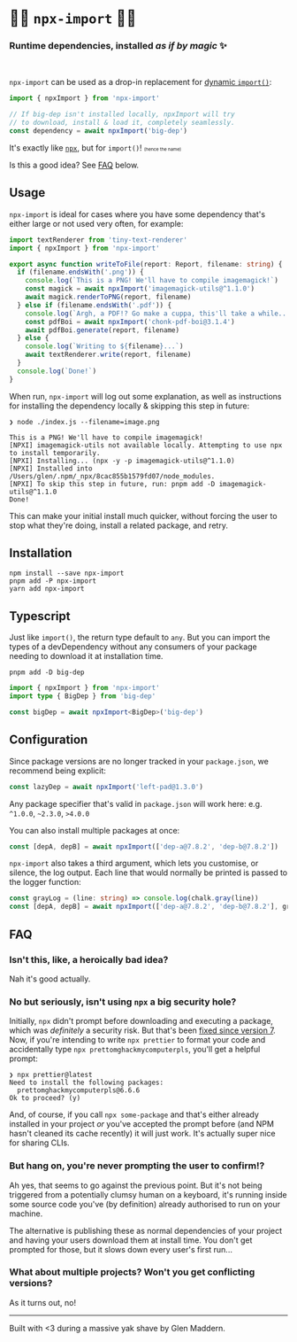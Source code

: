 # 🧙‍♂️ `npx-import` 🧙‍♀️

### Runtime dependencies, installed _as if by magic_ ✨

<br/>

`npx-import` can be used as a drop-in replacement for [dynamic `import()`](https://developer.mozilla.org/en-US/docs/Web/JavaScript/Reference/Operators/import):

```ts
import { npxImport } from 'npx-import'

// If big-dep isn't installed locally, npxImport will try
// to download, install & load it, completely seamlessly.
const dependency = await npxImport('big-dep')
```

It's exactly like [`npx`](https://docs.npmjs.com/cli/v8/commands/npx), but for `import()`! <small><small><small>(hence the name)</small></small></small>

Is this a good idea? See [FAQ](#faq) below.

## Usage

`npx-import` is ideal for cases where you have some dependency that's either large or not used very often, for example:

```ts
import textRenderer from 'tiny-text-renderer'
import { npxImport } from 'npx-import'

export async function writeToFile(report: Report, filename: string) {
  if (filename.endsWith('.png')) {
    console.log(`This is a PNG! We'll have to compile imagemagick!`)
    const magick = await npxImport('imagemagick-utils@^1.1.0')
    await magick.renderToPNG(report, filename)
  } else if (filename.endsWith('.pdf')) {
    console.log(`Argh, a PDF!? Go make a cuppa, this'll take a while...`)
    const pdfBoi = await npxImport('chonk-pdf-boi@3.1.4')
    await pdfBoi.generate(report, filename)
  } else {
    console.log(`Writing to ${filename}...`)
    await textRenderer.write(report, filename)
  }
  console.log(`Done!`)
}
```

When run, `npx-import` will log out some explanation, as well as instructions for installing the dependency locally & skipping this step in future:

```
❯ node ./index.js --filename=image.png

This is a PNG! We'll have to compile imagemagick!
[NPXI] imagemagick-utils not available locally. Attempting to use npx to install temporarily.
[NPXI] Installing... (npx -y -p imagemagick-utils@^1.1.0)
[NPXI] Installed into /Users/glen/.npm/_npx/8cac855b1579fd07/node_modules.
[NPXI] To skip this step in future, run: pnpm add -D imagemagick-utils@^1.1.0
Done!
```

This can make your initial install much quicker, without forcing the user to stop what they're doing, install a related package, and retry.

## Installation

```
npm install --save npx-import
pnpm add -P npx-import
yarn add npx-import
```

## Typescript

Just like `import()`, the return type default to `any`. But you can import the types of a devDependency without any consumers of your package needing to download it at installation time.

```
pnpm add -D big-dep
```

```ts
import { npxImport } from 'npx-import'
import type { BigDep } from 'big-dep'

const bigDep = await npxImport<BigDep>('big-dep')
```

## Configuration

Since package versions are no longer tracked in your `package.json`, we recommend being explicit:

```ts
const lazyDep = await npxImport('left-pad@1.3.0')
```

Any package specifier that's valid in `package.json` will work here: e.g. `^1.0.0`, `~2.3.0`, `>4.0.0`

You can also install multiple packages at once:

```ts
const [depA, depB] = await npxImport(['dep-a@7.8.2', 'dep-b@7.8.2'])
```

`npx-import` also takes a third argument, which lets you customise, or silence, the log output. Each line that would normally be printed is passed to the logger function:

```ts
const grayLog = (line: string) => console.log(chalk.gray(line))
const [depA, depB] = await npxImport(['dep-a@7.8.2', 'dep-b@7.8.2'], grayLog)
```

## FAQ

### Isn't this, like, a heroically bad idea?

Nah it's good actually.

### No but seriously, isn't using `npx` a big security hole? 

Initially, `npx` didn't prompt before downloading and executing a package, which was _definitely_ a security risk. But that's been [fixed since version 7](https://github.com/npm/npx/issues/9#issuecomment-786940691). Now, if you're intending to write `npx prettier` to format your code and accidentally type `npx prettomghackmycomputerpls`, you'll get a helpful prompt:

```
❯ npx prettier@latest
Need to install the following packages:
  prettomghackmycomputerpls@6.6.6
Ok to proceed? (y)
```

And, of course, if you call `npx some-package` and that's either already installed in your project _or_ you've accepted the prompt before (and NPM hasn't cleaned its cache recently) it will just work. It's actually super nice for sharing CLIs.

### But hang on, you're never prompting the user to confirm!?

Ah yes, that seems to go against the previous point. But it's not being triggered from a potentially clumsy human on a keyboard, it's running inside some source code you've (by definition) already authorised to run on your machine.

The alternative is publishing these as normal dependencies of your project and having your users download them at install time. You don't get prompted for those, but it slows down every user's first run...

### What about multiple projects? Won't you get conflicting versions?

As it turns out, no!

---

Built with <3 during a massive yak shave by Glen Maddern.
